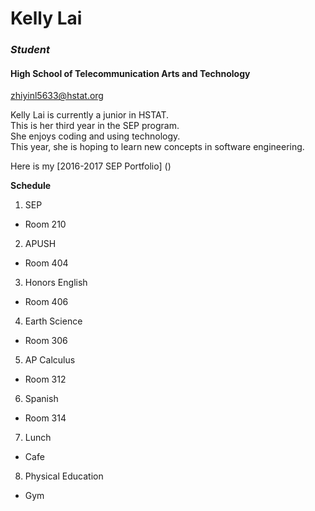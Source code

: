 # Kelly Lai

### _Student_  
#### **High School of Telecommunication Arts and Technology**  
zhiyinl5633@hstat.org

Kelly Lai is currently a junior in HSTAT.   
This is her third year in the SEP program.   
She enjoys coding and using technology.  
This year, she is hoping to learn new concepts in software engineering. 

Here is my [2016-2017 SEP Portfolio] ()

**Schedule**  
1. SEP
 * Room 210 
  
2. APUSH
 * Room 404    
  
3. Honors English
 * Room 406

4. Earth Science
 * Room 306

5. AP Calculus
 * Room 312

6. Spanish
 * Room 314

7. Lunch
 * Cafe

8. Physical Education
 * Gym 
